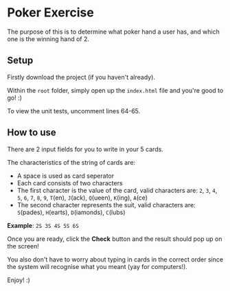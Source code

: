 # Poker Exercise

The purpose of this is to determine what poker hand a user has, and which one is the winning hand of 2.

## Setup

Firstly download the project (if you haven't already).

Within the `root` folder, simply open up the `index.html` file and you're good to go! :)

To view the unit tests, uncomment lines 64-65.

## How to use

There are 2 input fields for you to write in your 5 cards. 

The characteristics of the string of cards are:
* A space is used as card seperator
* Each card consists of two characters
* The first character is the value of the card, valid characters are: `2`, `3`, `4`, `5`, `6`, `7`, `8`, `9`, `T`(en), `J`(ack), `Q`(ueen), `K`(ing), `A`(ce)
* The second character represents the suit, valid characters are: `S`(pades), `H`(earts), `D`(iamonds), `C`(lubs)

<b>Example</b>: `2S 3S 4S 5S 6S`

Once you are ready, click the <b>Check</b> button and the
result should pop up on the screen! 

You also don't have to worry about typing in cards in the correct order since the system will recognise what you meant 
(yay for computers!).

Enjoy! :)

